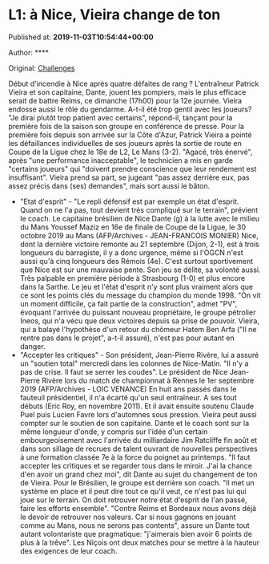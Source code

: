
# L1: à Nice, Vieira change de ton

Published at: **2019-11-03T10:54:44+00:00**

Author: ****

Original: [Challenges](https://www.challenges.fr/sport/l1-a-nice-vieira-change-de-ton_682941)

Début d'incendie à Nice après quatre défaites de rang ? L'entraîneur Patrick Vieira et son capitaine, Dante, jouent les pompiers, mais le plus efficace serait de battre Reims, ce dimanche (17h00) pour la 12e journée.
Vieira endosse aussi le rôle du gendarme. A-t-il été trop gentil avec les joueurs? "Je dirai plutôt trop patient avec certains", répond-il, tançant pour la première fois de la saison son groupe en conférence de presse.
Pour la première fois depuis son arrivée sur la Côte d'Azur, Patrick Vieira a pointé les défaillances individuelles de ses joueurs après la sortie de route en Coupe de la Ligue chez le 18e de L2, Le Mans (3-2).
"Agacé, très énervé", après "une performance inacceptable", le technicien a mis en garde "certains joueurs" qui "doivent prendre conscience que leur rendement est insuffisant".
Vieira prend sa part, se jugeant "pas assez derrière eux, pas assez précis dans (ses) demandes", mais sort aussi le bâton.
- "Etat d'esprit" -
"Le repli défensif est par exemple un état d'esprit. Quand on ne l'a pas, tout devient très compliqué sur le terrain", prévient le coach.
Le capitaine brésilien de Nice Dante (g) à la lutte avec le milieu du Mans Youssef Maziz en 16e de finale de Coupe de la Ligue, le 30 octobre 2019 au Mans (AFP/Archives - JEAN-FRANCOIS MONIER)
Nice, dont la dernière victoire remonte au 21 septembre (Dijon, 2-1), est à trois longueurs du barragiste, il y a donc urgence, même si l'OGCN n'est aussi qu'à cinq longueurs des Rémois (4e).
C'est surtout sportivement que Nice est sur une mauvaise pente. Son jeu se délite, sa volonté aussi. Très palpable en première période à Strasbourg (1-0) et plus encore dans la Sarthe.
Le jeu et l'état d'esprit n'y sont plus vraiment alors que ce sont les points clés du message du champion du monde 1998.
"On vit un moment difficile, ça fait partie de la construction", admet "PV", évoquant l'arrivée du puissant nouveau propriétaire, le groupe pétrolier Ineos, qui n'a vécu que deux victoires depuis sa prise de pouvoir.
Vieira, qui a balayé l'hypothèse d'un retour du chômeur Hatem Ben Arfa ("Il ne rentre pas dans le projet", a-t-il assuré), n'est pas pour autant en danger.
- "Accepter les critiques" -
Son président, Jean-Pierre Rivère, lui a assuré un "soutien total" mercredi dans les colonnes de Nice-Matin. "Il n'y a pas de crise. Il faut se serrer les coudes".
Le président de Nice Jean-Pierre Rivère lors du match de championnat à Rennes le 1er septembre 2019 (AFP/Archives - LOIC VENANCE)
En huit ans passés dans le fauteuil présidentiel, il n'a écarté qu'un seul entraîneur. A ses tout débuts (Eric Roy, en novembre 2011). Et il avait ensuite soutenu Claude Puel puis Lucien Favre lors d'automnes sous pression.
Vieira peut aussi compter sur le soutien de son capitaine. Dante et le coach sont sur la même longueur d'onde, y compris sur l'idée d'un certain embourgeoisement avec l'arrivée du milliardaire Jim Ratcliffe fin août et dans son sillage de recrues de talent ouvrant de nouvelles perspectives à une formation classée 7e à la force du poignet au printemps.
"Il faut accepter les critiques et se regarder tous dans le miroir. J'ai la chance d'en avoir un grand chez moi", dit Dante au sujet du changement de ton de Vieira.
Pour le Brésilien, le groupe est derrière son coach. "Il met un système en place et il peut dire tout ce qu'il veut, ce n'est pas lui qui joue sur le terrain. On doit retrouver notre état d'esprit de l'an passé, faire les efforts ensemble".
"Contre Reims et Bordeaux nous avons déjà le devoir de retrouver nos valeurs. Car si nous gagnons en jouant comme au Mans, nous ne serons pas contents", assure un Dante tout autant volontariste que pragmatique: "j'aimerais bien avoir 6 points de plus à la trêve".
Les Niçois ont deux matches pour se mettre à la hauteur des exigences de leur coach.
